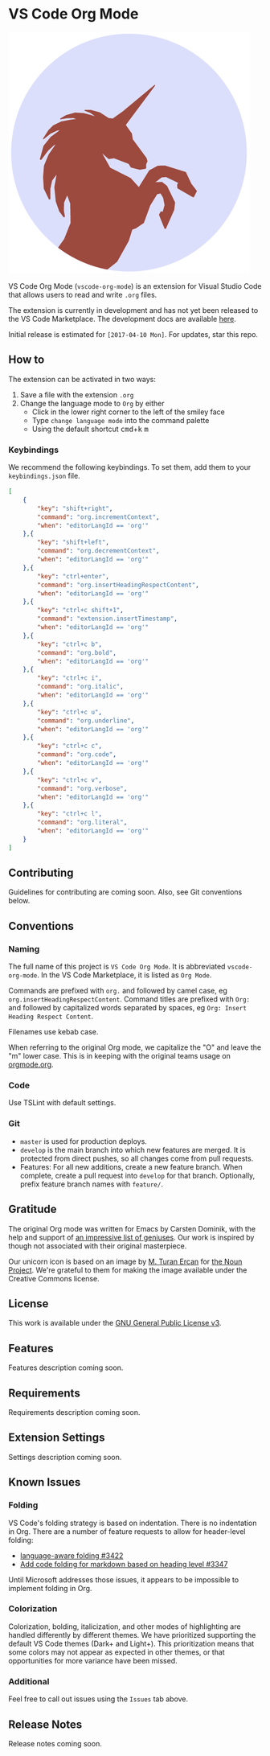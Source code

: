 # VS Code Org Mode

![unicorn logo](docs/img/logo.png)

VS Code Org Mode (`vscode-org-mode`) is an extension for Visual Studio Code that allows users to read and write `.org` files.

The extension is currently in development and has not yet been released to the VS Code Marketplace. The development docs are available [here](docs/README.org).

Initial release is estimated for `[2017-04-10 Mon]`. For updates, star this repo.

## How to

The extension can be activated in two ways:
1. Save a file with the extension `.org`
2. Change the language mode to `Org` by either
    - Click in the lower right corner to the left of the smiley face
    - Type `change language mode` into the command palette
    - Using the default shortcut <kbd>cmd</kbd>+<kbd>k</kbd> <kbd>m</kbd>

### Keybindings

We recommend the following keybindings. To set them, add them to your `keybindings.json` file.

```json
[
    {
        "key": "shift+right",
        "command": "org.incrementContext",
        "when": "editorLangId == 'org'"
    },{
        "key": "shift+left",
        "command": "org.decrementContext",
        "when": "editorLangId == 'org'"
    },{
        "key": "ctrl+enter",
        "command": "org.insertHeadingRespectContent",
        "when": "editorLangId == 'org'"
    },{
        "key": "ctrl+c shift+1",
        "command": "extension.insertTimestamp",
        "when": "editorLangId == 'org'"
    },{
        "key": "ctrl+c b",
        "command": "org.bold",
        "when": "editorLangId == 'org'"
    },{
        "key": "ctrl+c i",
        "command": "org.italic",
        "when": "editorLangId == 'org'"
    },{
        "key": "ctrl+c u",
        "command": "org.underline",
        "when": "editorLangId == 'org'"
    },{
        "key": "ctrl+c c",
        "command": "org.code",
        "when": "editorLangId == 'org'"
    },{
        "key": "ctrl+c v",
        "command": "org.verbose",
        "when": "editorLangId == 'org'"
    },{
        "key": "ctrl+c l",
        "command": "org.literal",
        "when": "editorLangId == 'org'"
    }
]
```


## Contributing

Guidelines for contributing are coming soon. Also, see Git conventions below.

## Conventions

### Naming

The full name of this project is `VS Code Org Mode`. It is abbreviated `vscode-org-mode`. In the VS Code Marketplace, it is listed as `Org Mode`.

Commands are prefixed with `org.` and followed by camel case, eg `org.insertHeadingRespectContent`. Command titles are prefixed with `Org: ` and followed by capitalized words separated by spaces, eg `Org: Insert Heading Respect Content`.

Filenames use kebab case.

When referring to the original Org mode, we capitalize the "O" and leave the "m" lower case. This is in keeping with the original teams usage on [orgmode.org](http://orgmode.org/).

### Code

Use TSLint with default settings.

### Git

- `master` is used for production deploys.
- `develop` is the main branch into which new features are merged. It is protected from direct pushes, so all changes come from pull requests.
- Features: For all new additions, create a new feature branch. When complete, create a pull request into `develop` for that branch. Optionally, prefix feature branch names with `feature/`.

## Gratitude

The original Org mode was written for Emacs by Carsten Dominik, with the help and support of [an impressive list of geniuses](http://orgmode.org/org.html#History-and-Acknowledgments). Our work is inspired by though not associated with their original masterpiece.

Our unicorn icon is based on an image by [M. Turan Ercan](https://thenounproject.com/mte/) for [the Noun Project](https://thenounproject.com/). We're grateful to them for making the image available under the Creative Commons license.

## License

This work is available under the [GNU General Public License v3](https://www.gnu.org/licenses/gpl-3.0.en.html).

## Features

Features description coming soon.

## Requirements

Requirements description coming soon.

## Extension Settings

Settings description coming soon.

## Known Issues

### Folding

VS Code's folding strategy is based on indentation. There is no indentation in Org. There are a number of feature requests to allow for header-level folding:
- [language-aware folding #3422](https://github.com/Microsoft/vscode/issues/3422)
- [Add code folding for markdown based on heading level #3347](https://github.com/Microsoft/vscode/issues/3347)

Until Microsoft addresses those issues, it appears to be impossible to implement folding in Org.

### Colorization

Colorization, bolding, italicization, and other modes of highlighting are handled differently by different themes. We have prioritized supporting the default VS Code themes (Dark+ and Light+). This prioritization means that some colors may not appear as expected in other themes, or that opportunities for more variance have been missed.

### Additional

Feel free to call out issues using the `Issues` tab above.

## Release Notes

Release notes coming soon.
